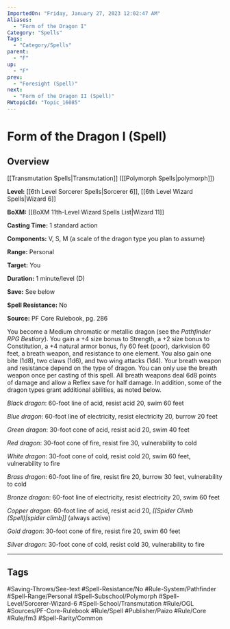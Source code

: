 ```yaml
---
ImportedOn: "Friday, January 27, 2023 12:02:47 AM"
Aliases:
  - "Form of the Dragon I"
Category: "Spells"
Tags:
  - "Category/Spells"
parent:
  - "F"
up:
  - "F"
prev:
  - "Foresight (Spell)"
next:
  - "Form of the Dragon II (Spell)"
RWtopicId: "Topic_16085"
---
```

# Form of the Dragon I (Spell)
## Overview
[[Transmutation Spells|Transmutation]] ([[Polymorph Spells|polymorph]])

**Level:** [[6th Level Sorcerer Spells|Sorcerer 6]], [[6th Level Wizard Spells|Wizard 6]]

**BoXM:** [[BoXM 11th-Level Wizard Spells List|Wizard 11]]

**Casting Time:** 1 standard action

**Components:** V, S, M (a scale of the dragon type you plan to assume)

**Range:** Personal

**Target:** You

**Duration:** 1 minute/level (D)

**Save:** See below

**Spell Resistance:** No

**Source:** PF Core Rulebook, pg. 286

You become a Medium chromatic or metallic dragon (see the *Pathfinder RPG Bestiary*). You gain a +4 size bonus to Strength, a +2 size bonus to Constitution, a +4 natural armor bonus, fly 60 feet (poor), darkvision 60 feet, a breath weapon, and resistance to one element. You also gain one bite (1d8), two claws (1d6), and two wing attacks (1d4). Your breath weapon and resistance depend on the type of dragon. You can only use the breath weapon once per casting of this spell. All breath weapons deal 6d8 points of damage and allow a Reflex save for half damage. In addition, some of the dragon types grant additional abilities, as noted below.

*Black dragon*: 60-foot line of acid, resist acid 20, swim 60 feet

*Blue dragon*: 60-foot line of electricity, resist electricity 20, burrow 20 feet

*Green dragon*: 30-foot cone of acid, resist acid 20, swim 40 feet

*Red dragon*: 30-foot cone of fire, resist fire 30, vulnerability to cold

*White dragon*: 30-foot cone of cold, resist cold 20, swim 60 feet, vulnerability to fire

*Brass dragon*: 60-foot line of fire, resist fire 20, burrow 30 feet, vulnerability to cold

*Bronze dragon*: 60-foot line of electricity, resist electricity 20, swim 60 feet

*Copper dragon*: 60-foot line of acid, resist acid 20, *[[Spider Climb (Spell)|spider climb]]* (always active)

*Gold dragon*: 30-foot cone of fire, resist fire 20, swim 60 feet

*Silver dragon*: 30-foot cone of cold, resist cold 30, vulnerability to fire


---
## Tags
#Saving-Throws/See-text #Spell-Resistance/No #Rule-System/Pathfinder #Spell-Range/Personal #Spell-Subschool/Polymorph #Spell-Level/Sorcerer-Wizard-6 #Spell-School/Transmutation #Rule/OGL #Sources/PF-Core-Rulebook #Rule/Spell #Publisher/Paizo #Rule/Core #Rule/fm3 #Spell-Rarity/Common

